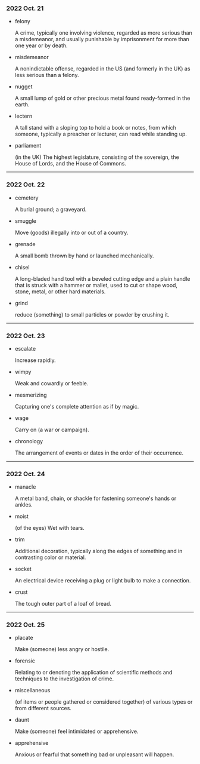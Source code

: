 ### 2022 Oct. 21
* felony
	
	A crime, typically one involving
	violence, regarded as more serious
	than a misdemeanor, and usually
	punishable by imprisonment for more
	than one year or by death.

* misdemeanor
	
	A nonindictable offense, regarded in
	the US (and formerly in the UK) as
	less serious than a felony.

* nugget

	A small lump of gold or other
	precious metal found ready-formed in
	the earth.

* lectern

	A tall stand with a sloping top to
	hold a book or notes, from which
	someone, typically a preacher or
	lecturer, can read while standing
	up.

* parliament

	(in the UK) The highest legislature,
	consisting of the sovereign, the
	House of Lords, and the House of
	Commons.
---
### 2022 Oct. 22
* cemetery

	A burial ground; a graveyard.

* smuggle
	
	Move (goods) illegally into or out
	of a country.

* grenade

	A small bomb thrown by hand or
	launched mechanically.

* chisel

	A long-bladed hand tool with a
	beveled cutting edge and a plain
	handle that is struck with a hammer
	or mallet, used to cut or shape
	wood, stone, metal, or other hard
	materials.
* grind

	reduce (something) to small
	particles or powder by crushing it.
---
### 2022 Oct. 23
* escalate 
	
	Increase rapidly.

* wimpy

	Weak and cowardly or feeble.

* mesmerizing

	Capturing one's complete attention
	as if by magic.

* wage

	Carry on (a war or campaign).

* chronology

	The arrangement of events or dates
	in the order of their occurrence.
---
### 2022 Oct. 24
* manacle
	
	A metal band, chain, or shackle for
	fastening someone's hands or ankles.

* moist

	(of the eyes) Wet with tears.

* trim 

	Additional decoration, typically
	along the edges of something and in
	contrasting color or material.

* socket

	An electrical device receiving a
	plug or light bulb to make a
	connection.	

* crust

	The tough outer part of a loaf of
	bread.
---
### 2022 Oct. 25
* placate

	Make (someone) less angry or
	hostile.

* forensic

	Relating to or denoting the
	application of scientific methods
	and techniques to the investigation
	of crime.

* miscellaneous

	(of items or people gathered or
	considered together) of various
	types or from different sources.

* daunt

	Make (someone) feel intimidated or
	apprehensive.

* apprehensive

	Anxious or fearful that something
	bad or unpleasant will happen.
